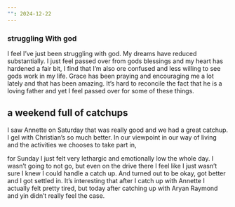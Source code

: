 ```yaml
---
"": 2024-12-22
---
```

### struggling With god

I feel I’ve just been struggling with god. My dreams have reduced substantially. I just feel passed over from gods blessings and my heart has hardened a fair bit, I find that I’m also ore confused and less willing to see gods work in my life. Grace has been praying and encouraging me a lot lately and that has been amazing. It’s hard to reconcile the fact that he is a loving father and yet I feel passed over for some of these things.

## a weekend full of catchups

I saw Annette on Saturday that was really good and we had a great catchup. I gel with Christian’s so much better. In our viewpoint in our way of living and the activities we chooses to take part in,

for Sunday I just felt very lethargic and emotionally low the whole day. I wasn’t going to not go, but even on the drive there I feel like I just wasn’t sure I knew I could handle a catch up. And turned out to be okay, got better and I got settled in. It’s interesting that after I catch up with Annette I actually felt pretty tired, but today after catching up with Aryan Raymond and yin didn’t really feel the case.